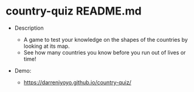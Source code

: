 # country-quiz README.md

- Description

  - A game to test your knowledge on the shapes of the countries by looking at its map.
  - See how many countries you know before you run out of lives or time!

- Demo:
  - https://darreniyoyo.github.io/country-quiz/
